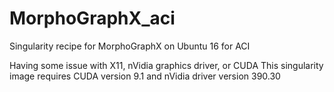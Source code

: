 # MorphoGraphX_aci
Singularity recipe for MorphoGraphX on Ubuntu 16 for ACI

Having some issue with X11, nVidia graphics driver, or CUDA
This singularity image requires CUDA version 9.1 and nVidia driver version 390.30
